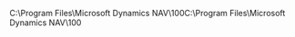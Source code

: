 <span data-ttu-id="03d69-101">C:\\Program Files\\Microsoft Dynamics NAV\\100</span><span class="sxs-lookup"><span data-stu-id="03d69-101">C:\\Program Files\\Microsoft Dynamics NAV\\100</span></span>